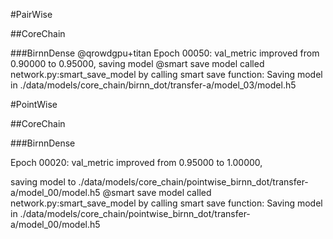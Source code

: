 #PairWise

##CoreChain

###BirnnDense
@qrowdgpu+titan 
Epoch 00050: val_metric improved from 0.90000 to 0.95000, saving model
@smart save model called
network.py:smart_save_model by calling smart save function: Saving model in 
./data/models/core_chain/birnn_dot/transfer-a/model_03/model.h5







#PointWise

##CoreChain

###BirnnDense

Epoch 00020: val_metric improved from 0.95000 to 1.00000, 

saving model to ./data/models/core_chain/pointwise_birnn_dot/transfer-a/model_00/model.h5
@smart save model called
network.py:smart_save_model by calling smart save function: Saving model in ./data/models/core_chain/pointwise_birnn_dot/transfer-a/model_00/model.h5



